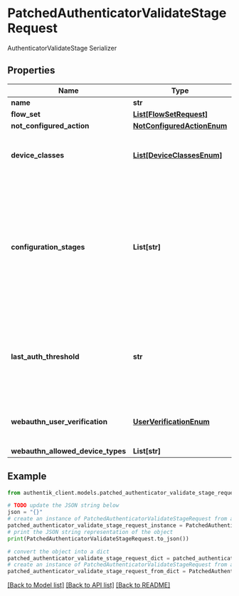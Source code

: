 # PatchedAuthenticatorValidateStageRequest

AuthenticatorValidateStage Serializer

## Properties

Name | Type | Description | Notes
------------ | ------------- | ------------- | -------------
**name** | **str** |  | [optional] 
**flow_set** | [**List[FlowSetRequest]**](FlowSetRequest.md) |  | [optional] 
**not_configured_action** | [**NotConfiguredActionEnum**](NotConfiguredActionEnum.md) |  | [optional] 
**device_classes** | [**List[DeviceClassesEnum]**](DeviceClassesEnum.md) | Device classes which can be used to authenticate | [optional] 
**configuration_stages** | **List[str]** | Stages used to configure Authenticator when user doesn&#39;t have any compatible devices. After this configuration Stage passes, the user is not prompted again. | [optional] 
**last_auth_threshold** | **str** | If any of the user&#39;s device has been used within this threshold, this stage will be skipped | [optional] 
**webauthn_user_verification** | [**UserVerificationEnum**](UserVerificationEnum.md) | Enforce user verification for WebAuthn devices. | [optional] 
**webauthn_allowed_device_types** | **List[str]** |  | [optional] 

## Example

```python
from authentik_client.models.patched_authenticator_validate_stage_request import PatchedAuthenticatorValidateStageRequest

# TODO update the JSON string below
json = "{}"
# create an instance of PatchedAuthenticatorValidateStageRequest from a JSON string
patched_authenticator_validate_stage_request_instance = PatchedAuthenticatorValidateStageRequest.from_json(json)
# print the JSON string representation of the object
print(PatchedAuthenticatorValidateStageRequest.to_json())

# convert the object into a dict
patched_authenticator_validate_stage_request_dict = patched_authenticator_validate_stage_request_instance.to_dict()
# create an instance of PatchedAuthenticatorValidateStageRequest from a dict
patched_authenticator_validate_stage_request_from_dict = PatchedAuthenticatorValidateStageRequest.from_dict(patched_authenticator_validate_stage_request_dict)
```
[[Back to Model list]](../README.md#documentation-for-models) [[Back to API list]](../README.md#documentation-for-api-endpoints) [[Back to README]](../README.md)


